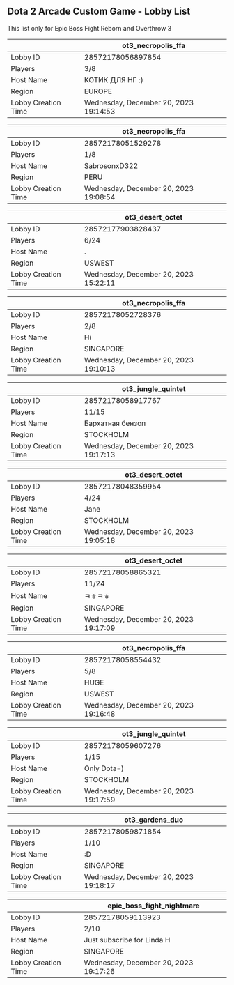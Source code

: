 ## Dota 2 Arcade Custom Game - Lobby List

This list only for Epic Boss Fight Reborn and Overthrow 3

|  | ot3_necropolis_ffa |
| ------ | ------ |
| Lobby ID | 28572178056897854 |
| Players | 3/8 |
| Host Name | КОТИК ДЛЯ НГ :) |
| Region | EUROPE |
| Lobby Creation Time | Wednesday, December 20, 2023 19:14:53 |


|  | ot3_necropolis_ffa |
| ------ | ------ |
| Lobby ID | 28572178051529278 |
| Players | 1/8 |
| Host Name | SabrosonxD322 |
| Region | PERU |
| Lobby Creation Time | Wednesday, December 20, 2023 19:08:54 |


|  | ot3_desert_octet |
| ------ | ------ |
| Lobby ID | 28572177903828437 |
| Players | 6/24 |
| Host Name | . |
| Region | USWEST |
| Lobby Creation Time | Wednesday, December 20, 2023 15:22:11 |


|  | ot3_necropolis_ffa |
| ------ | ------ |
| Lobby ID | 28572178052728376 |
| Players | 2/8 |
| Host Name | Hi |
| Region | SINGAPORE |
| Lobby Creation Time | Wednesday, December 20, 2023 19:10:13 |


|  | ot3_jungle_quintet |
| ------ | ------ |
| Lobby ID | 28572178058917767 |
| Players | 11/15 |
| Host Name | Бархатная бензоп |
| Region | STOCKHOLM |
| Lobby Creation Time | Wednesday, December 20, 2023 19:17:13 |


|  | ot3_desert_octet |
| ------ | ------ |
| Lobby ID | 28572178048359954 |
| Players | 4/24 |
| Host Name | Jane |
| Region | STOCKHOLM |
| Lobby Creation Time | Wednesday, December 20, 2023 19:05:18 |


|  | ot3_desert_octet |
| ------ | ------ |
| Lobby ID | 28572178058865321 |
| Players | 11/24 |
| Host Name | ㅋㅎㅋㅎ |
| Region | SINGAPORE |
| Lobby Creation Time | Wednesday, December 20, 2023 19:17:09 |


|  | ot3_necropolis_ffa |
| ------ | ------ |
| Lobby ID | 28572178058554432 |
| Players | 5/8 |
| Host Name | HUGE |
| Region | USWEST |
| Lobby Creation Time | Wednesday, December 20, 2023 19:16:48 |


|  | ot3_jungle_quintet |
| ------ | ------ |
| Lobby ID | 28572178059607276 |
| Players | 1/15 |
| Host Name | Only Dota=) |
| Region | STOCKHOLM |
| Lobby Creation Time | Wednesday, December 20, 2023 19:17:59 |


|  | ot3_gardens_duo |
| ------ | ------ |
| Lobby ID | 28572178059871854 |
| Players | 1/10 |
| Host Name | :D |
| Region | SINGAPORE |
| Lobby Creation Time | Wednesday, December 20, 2023 19:18:17 |


|  | epic_boss_fight_nightmare |
| ------ | ------ |
| Lobby ID | 28572178059113923 |
| Players | 2/10 |
| Host Name | Just subscribe for Linda H |
| Region | SINGAPORE |
| Lobby Creation Time | Wednesday, December 20, 2023 19:17:26 |


